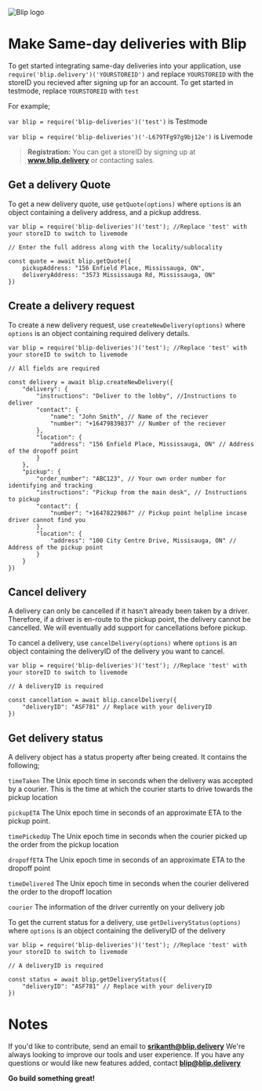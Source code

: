 ﻿![Blip logo](https://firebasestorage.googleapis.com/v0/b/blip-live.appspot.com/o/Webp.net-resizeimage.png?alt=media&token=f306b57a-8c0c-43ad-b279-476d26fd1428) 
# Make Same-day deliveries with Blip

To get started integrating same-day deliveries into your application, use  `require('blip.delivery')('YOURSTOREID')` and replace `YOURSTOREID` with the storeID you recieved after signing up for an account. To get started in testmode, replace `YOURSTOREID` with `test`

For example;

`var blip = require('blip-deliveries')('test')` is Testmode

`var blip = require('blip-deliveries')('-L679TFg97g9bj12e')` is Livemode

> **Registration:** You can get a storeID by signing up at **www.blip.delivery**  or contacting sales.

## Get a delivery Quote

To get a new delivery quote, use `getQuote(options)` where `options` is an object containing a delivery address, and a pickup address.

    var blip = require('blip-deliveries')('test'); //Replace 'test' with your storeID to switch to livemode
    
    // Enter the full address along with the locality/sublocality
    
    const quote = await blip.getQuote({
        pickupAddress: "156 Enfield Place, Mississauga, ON",
        deliveryAddress: "3573 Mississauga Rd, Mississauga, ON"
    })

## Create a delivery request

To create a new delivery request, use `createNewDelivery(options)` where `options` is an object containing required delivery details.

    var blip = require('blip-deliveries')('test'); //Replace 'test' with your storeID to switch to livemode
    
    // All fields are required
    
    const delivery = await blip.createNewDelivery({
        "delivery": {
            "instructions": "Deliver to the lobby", //Instructions to deliver
            "contact": {
                "name": "John Smith", // Name of the reciever
                "number": "+16479839837" // Number of the reciever
            },
            "location": {
                "address": "156 Enfield Place, Mississauga, ON" // Address of the dropoff point
            }
        },
        "pickup": {
            "order_number": "ABC123", // Your own order number for identifying and tracking
            "instructions": "Pickup from the main desk", // Instructions to pickup
            "contact": {
                "number": "+16478229867" // Pickup point helpline incase driver cannot find you
            },
            "location": {
                "address": "100 City Centre Drive, Missisauga, ON" // Address of the pickup point
            }
        }
    })

 

## Cancel delivery

A delivery can only be cancelled if it hasn't already been taken by a driver. Therefore, if a driver is en-route to the pickup point, the delivery cannot be cancelled. We will eventually add support for cancellations before pickup.

To cancel a delivery, use `cancelDelivery(options)` where `options` is an object containing the deliveryID of the delivery you want to cancel.

    var blip = require('blip-deliveries')('test'); //Replace 'test' with your storeID to switch to livemode

    // A deliveryID is required

    const cancellation = await blip.cancelDelivery({
        "deliveryID": "ASF781" // Replace with your deliveryID
    })

## Get delivery status

A delivery object has a status property after being created. It contains the following;

`timeTaken` The Unix epoch time in seconds when the delivery was accepted by a courier. This is the time at which the courier starts to drive towards the pickup location

`pickupETA` The Unix epoch time in seconds of an approximate ETA to the pickup point.

`timePickedUp` The Unix epoch time in seconds when the courier picked up the order from the pickup location

`dropoffETA` The Unix epoch time in seconds of an approximate ETA to the dropoff point

`timeDelivered` The Unix epoch time in seconds when the courier delivered the order to the dropoff location

`courier` The information of the driver currently on your delivery job

To get the current status for a delivery, use `getDeliveryStatus(options)` where `options` is an object containing the deliveryID of the delivery

    var blip = require('blip-deliveries')('test'); //Replace 'test' with your storeID to switch to livemode

    // A deliveryID is required

    const status = await blip.getDeliveryStatus({
        "deliveryID": "ASF781" // Replace with your deliveryID
    })

# Notes

If you'd like to contribute, send an email to **srikanth@blip.delivery**
We're always looking to improve our tools and user experience. If you have any questions or would like new features added, contact **blip@blip.delivery**

**Go build something great!**



